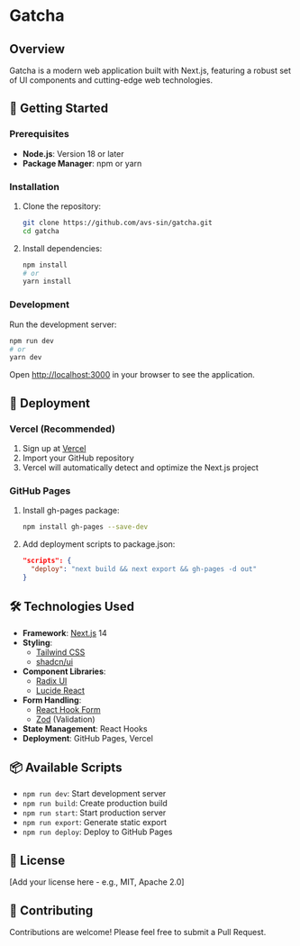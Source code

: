 # Gatcha

## Overview

Gatcha is a modern web application built with Next.js, featuring a robust set of UI components and cutting-edge web technologies.

## 🚀 Getting Started

### Prerequisites

- **Node.js**: Version 18 or later
- **Package Manager**: npm or yarn

### Installation

1. Clone the repository:
   ```bash
   git clone https://github.com/avs-sin/gatcha.git
   cd gatcha
   ```

2. Install dependencies:
   ```bash
   npm install
   # or
   yarn install
   ```

### Development

Run the development server:
```bash
npm run dev
# or
yarn dev
```

Open [http://localhost:3000](http://localhost:3000) in your browser to see the application.

## 🚢 Deployment

### Vercel (Recommended)
1. Sign up at [Vercel](https://vercel.com)
2. Import your GitHub repository
3. Vercel will automatically detect and optimize the Next.js project

### GitHub Pages
1. Install gh-pages package:
   ```bash
   npm install gh-pages --save-dev
   ```
2. Add deployment scripts to package.json:
   ```json
   "scripts": {
     "deploy": "next build && next export && gh-pages -d out"
   }
   ```

## 🛠 Technologies Used

- **Framework**: [Next.js](https://nextjs.org/) 14
- **Styling**: 
  - [Tailwind CSS](https://tailwindcss.com/)
  - [shadcn/ui](https://ui.shadcn.com/)
- **Component Libraries**:
  - [Radix UI](https://www.radix-ui.com/)
  - [Lucide React](https://lucide.dev/)
- **Form Handling**: 
  - [React Hook Form](https://react-hook-form.com/)
  - [Zod](https://zod.dev/) (Validation)
- **State Management**: React Hooks
- **Deployment**: GitHub Pages, Vercel

## 📦 Available Scripts

- `npm run dev`: Start development server
- `npm run build`: Create production build
- `npm run start`: Start production server
- `npm run export`: Generate static export
- `npm run deploy`: Deploy to GitHub Pages

## 📝 License

[Add your license here - e.g., MIT, Apache 2.0]

## 🤝 Contributing

Contributions are welcome! Please feel free to submit a Pull Request. 
